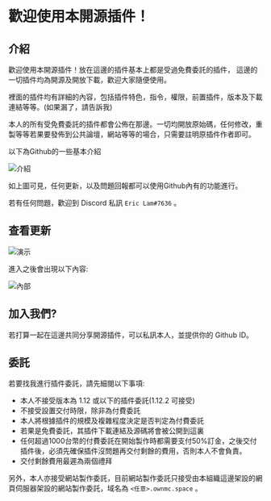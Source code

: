 # 歡迎使用本開源插件！

## 介紹
  歡迎使用本開源插件！放在這邊的插件基本上都是受過免費委託的插件， 這邊的一切插件均為開源及開放下載，歡迎大家隨便使用。
  
  裡面的插件均有詳細的內容，包括插件特色，指令，權限，前置插件，版本及下載連結等等。(如果漏了，請告訴我)
  
  本人的所有受免費委託的插件都會公佈在那邊。一切均開放原始碼，任何修改，重製等等若果要發佈到公共論壇，網站等等的場合，只需要註明原插件作者即可。
  
  以下為Github的一些基本介紹
  
![介紹](https://media.discordapp.net/attachments/550736228014882851/558649968521510922/unknown.png)

  如上圖可見，任何更新，以及問題回報都可以使用Github內有的功能進行。
  
  若有任何問題，歡迎到 Discord 私訊 ```Eric Lam#7636``` 。

## 查看更新
  ![演示](https://media.discordapp.net/attachments/195774113141227520/558652567882825728/unknown.png)
  
  進入之後會出現以下內容:
  
  ![內部](https://cdn.discordapp.com/attachments/195774113141227520/558653052966404106/unknown.png)
  
## 加入我們?
  若打算一起在這邊共同分享開源插件，可以私訊本人，並提供你的 Github ID。
  
## 委託

  若要找我進行插件委託，請先細閱以下事項:
  - 本人不接受版本為 1.12 或以下的插件委託(1.12.2 可接受)
  - 不接受設置交付時限，除非為付費委託
  - 本人將根據插件的規模及複雜程度決定是否判定為付費委託
  - 若果是免費委託，其插件下載連結及源碼將會被公開到這裏
  - 任何超過1000台幣的付費委託在開始製作時都需要支付50%訂金，之後交付插件後，必須先確保插件沒問題再交付剩餘的費用，否則本人不會負責。
  - 交付剩餘費用最遲為兩個禮拜
  
  另外，本人亦接受網站製作委託，目前網站製作委託只接受由本組織這邊架設的網頁伺服器架設的網站製作委託，域名為 ```<任意>.ownmc.space``` 。



